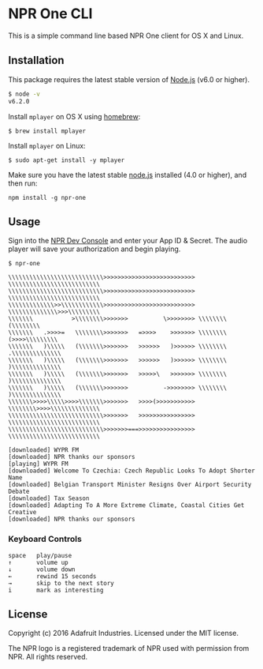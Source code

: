 # NPR One CLI

This is a simple command line based NPR One client for OS X and Linux.

## Installation

This package requires the latest stable version of [Node.js](https://nodejs.org) (v6.0 or higher).

```sh
$ node -v
v6.2.0
```

Install `mplayer` on OS X using [homebrew](http://brew.sh/):

```
$ brew install mplayer
```

Install `mplayer` on Linux:

```
$ sudo apt-get install -y mplayer
```

Make sure you have the latest stable [node.js](https://nodejs.org/en/) installed (4.0 or higher), and then run:

```
npm install -g npr-one
```

## Usage

Sign into the [NPR Dev Console](http://dev.npr.org/) and enter your App ID & Secret. The audio player
will save your authorization and begin playing.

```
$ npr-one

\\\\\\\\\\\\\\\\\\\\\\\\\\\>>>>>>>>>>>>>>>>>>>>>>>>>> \\\\\\\\\\\\\\\\\\\\\\\\\\
\\\\\\\\\\\\\\\\\\\\\\\\\\\>>>>>>>>>>>>>>>>>>>>>>>>>> \\\\\\\\\\\\\\\\\\\\\\\\\\
\\\\\\\\\\\\\>>\\\\\\\\\\\\>>>>>>>>>>>>>>>>>>>>>>>>>> \\\\\\\\\\\\\\>>>\\\\\\\\\
\\\\\\\           >\\\\\\\\>>>>>>>          \>>>>>>>> \\\\\\\\         (\\\\\\\\
\\\\\\\   .>>>>=   \\\\\\\\>>>>>>>   =>>>>    >>>>>>> \\\\\\\\    (>>>>\\\\\\\\\
\\\\\\\   )\\\\\   (\\\\\\\>>>>>>>   >>>>>>   )>>>>>> \\\\\\\\   .\\\\\\\\\\\\\\
\\\\\\\   )\\\\\   (\\\\\\\>>>>>>>   >>>>>>   )>>>>>> \\\\\\\\   )\\\\\\\\\\\\\\
\\\\\\\   )\\\\\   (\\\\\\\>>>>>>>   >>>>>\   >>>>>>> \\\\\\\\   )\\\\\\\\\\\\\\
\\\\\\\   )\\\\\   (\\\\\\\>>>>>>>          ->>>>>>>> \\\\\\\\   )\\\\\\\\\\\\\\
\\\\\\\>>>>\\\\\>>>>\\\\\\\>>>>>>>   >>>>(>>>>>>>>>>> \\\\\\\\>>>>\\\\\\\\\\\\\\
\\\\\\\\\\\\\\\\\\\\\\\\\\\>>>>>>>   >>>>>>>>>>>>>>>> \\\\\\\\\\\\\\\\\\\\\\\\\\
\\\\\\\\\\\\\\\\\\\\\\\\\\\>>>>>>>===>>>>>>>>>>>>>>>> \\\\\\\\\\\\\\\\\\\\\\\\\\

[downloaded] WYPR FM
[downloaded] NPR thanks our sponsors
[playing] WYPR FM
[downloaded] Welcome To Czechia: Czech Republic Looks To Adopt Shorter Name
[downloaded] Belgian Transport Minister Resigns Over Airport Security Debate
[downloaded] Tax Season
[downloaded] Adapting To A More Extreme Climate, Coastal Cities Get Creative
[downloaded] NPR thanks our sponsors
```

### Keyboard Controls

```
space   play/pause
↑       volume up
↓       volume down
←       rewind 15 seconds
→       skip to the next story
i       mark as interesting
```

## License

Copyright (c) 2016 Adafruit Industries. Licensed under the MIT license.

The NPR logo is a registered trademark of NPR used with permission from NPR.  All rights reserved.
